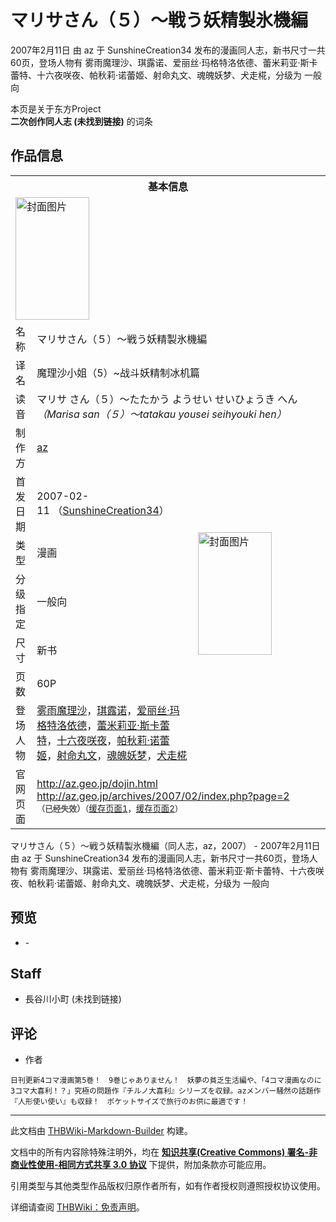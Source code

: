 # マリサさん（５）～戦う妖精製氷機編

<!-- source html: G:\repos\THBWiki-Markdown-Builder\THBWikiMarkdown\Temp\main\e\e8\ns0%3A%E3%83%9E%E3%83%AA%E3%82%B5%E3%81%95%E3%82%93%EF%BC%88%EF%BC%95%EF%BC%89%EF%BD%9E%E6%88%A6%E3%81%86%E5%A6%96%E7%B2%BE%E8%A3%BD%E6%B0%B7%E6%A9%9F%E7%B7%A8.html -->

2007年2月11日 由 az 于 SunshineCreation34 发布的漫画同人志，新书尺寸一共60页，登场人物有 雾雨魔理沙、琪露诺、爱丽丝·玛格特洛依德、蕾米莉亚·斯卡蕾特、十六夜咲夜、帕秋莉·诺蕾姬、射命丸文、魂魄妖梦、犬走椛，分级为 一般向

本页是关于东方Project  
 **二次创作同人志 (未找到链接)** 的词条
## 作品信息

<table><tbody><tr><th colspan="3">基本信息</th></tr><tr><td class="cover-artwork-mobile" colspan="2"><a href="./文件-マリサさん（５）～戦う妖精製氷機編封面.jpg.md" class="image" title="封面图片"><img alt="封面图片" src="https://upload.thwiki.cc/thumb/0/0b/%E3%83%9E%E3%83%AA%E3%82%B5%E3%81%95%E3%82%93%EF%BC%88%EF%BC%95%EF%BC%89%EF%BD%9E%E6%88%A6%E3%81%86%E5%A6%96%E7%B2%BE%E8%A3%BD%E6%B0%B7%E6%A9%9F%E7%B7%A8%E5%B0%81%E9%9D%A2.jpg/118px-%E3%83%9E%E3%83%AA%E3%82%B5%E3%81%95%E3%82%93%EF%BC%88%EF%BC%95%EF%BC%89%EF%BD%9E%E6%88%A6%E3%81%86%E5%A6%96%E7%B2%BE%E8%A3%BD%E6%B0%B7%E6%A9%9F%E7%B7%A8%E5%B0%81%E9%9D%A2.jpg" decoding="async" loading="lazy" width="118" height="196" srcset="https://upload.thwiki.cc/thumb/0/0b/%E3%83%9E%E3%83%AA%E3%82%B5%E3%81%95%E3%82%93%EF%BC%88%EF%BC%95%EF%BC%89%EF%BD%9E%E6%88%A6%E3%81%86%E5%A6%96%E7%B2%BE%E8%A3%BD%E6%B0%B7%E6%A9%9F%E7%B7%A8%E5%B0%81%E9%9D%A2.jpg/177px-%E3%83%9E%E3%83%AA%E3%82%B5%E3%81%95%E3%82%93%EF%BC%88%EF%BC%95%EF%BC%89%EF%BD%9E%E6%88%A6%E3%81%86%E5%A6%96%E7%B2%BE%E8%A3%BD%E6%B0%B7%E6%A9%9F%E7%B7%A8%E5%B0%81%E9%9D%A2.jpg 1.5x, https://upload.thwiki.cc/0/0b/%E3%83%9E%E3%83%AA%E3%82%B5%E3%81%95%E3%82%93%EF%BC%88%EF%BC%95%EF%BC%89%EF%BD%9E%E6%88%A6%E3%81%86%E5%A6%96%E7%B2%BE%E8%A3%BD%E6%B0%B7%E6%A9%9F%E7%B7%A8%E5%B0%81%E9%9D%A2.jpg 2x" data-file-width="231" data-file-height="384"></a></td>
</tr><tr><td class="label">名称</td><td colspan="2"> マリサさん（５）～戦う妖精製氷機編 </td></tr><tr><td class="label">译名</td><td colspan="2"> 魔理沙小姐（5）~战斗妖精制冰机篇 </td></tr><tr><td class="label">读音</td><td colspan="2"> マリサ さん（５）～たたかう ようせい せいひょうき へん <i>（Marisa san（５）～tatakau yousei seihyouki hen）</i> </td></tr><tr><td class="label">制作方</td><td><a href="./az.md" title="az">az</a></td><td class="cover-artwork" rowspan="7" style="min-width:196px;"><a href="./文件-マリサさん（５）～戦う妖精製氷機編封面.jpg.md" class="image" title="封面图片"><img alt="封面图片" src="https://upload.thwiki.cc/thumb/0/0b/%E3%83%9E%E3%83%AA%E3%82%B5%E3%81%95%E3%82%93%EF%BC%88%EF%BC%95%EF%BC%89%EF%BD%9E%E6%88%A6%E3%81%86%E5%A6%96%E7%B2%BE%E8%A3%BD%E6%B0%B7%E6%A9%9F%E7%B7%A8%E5%B0%81%E9%9D%A2.jpg/118px-%E3%83%9E%E3%83%AA%E3%82%B5%E3%81%95%E3%82%93%EF%BC%88%EF%BC%95%EF%BC%89%EF%BD%9E%E6%88%A6%E3%81%86%E5%A6%96%E7%B2%BE%E8%A3%BD%E6%B0%B7%E6%A9%9F%E7%B7%A8%E5%B0%81%E9%9D%A2.jpg" decoding="async" loading="lazy" width="118" height="196" srcset="https://upload.thwiki.cc/thumb/0/0b/%E3%83%9E%E3%83%AA%E3%82%B5%E3%81%95%E3%82%93%EF%BC%88%EF%BC%95%EF%BC%89%EF%BD%9E%E6%88%A6%E3%81%86%E5%A6%96%E7%B2%BE%E8%A3%BD%E6%B0%B7%E6%A9%9F%E7%B7%A8%E5%B0%81%E9%9D%A2.jpg/177px-%E3%83%9E%E3%83%AA%E3%82%B5%E3%81%95%E3%82%93%EF%BC%88%EF%BC%95%EF%BC%89%EF%BD%9E%E6%88%A6%E3%81%86%E5%A6%96%E7%B2%BE%E8%A3%BD%E6%B0%B7%E6%A9%9F%E7%B7%A8%E5%B0%81%E9%9D%A2.jpg 1.5x, https://upload.thwiki.cc/0/0b/%E3%83%9E%E3%83%AA%E3%82%B5%E3%81%95%E3%82%93%EF%BC%88%EF%BC%95%EF%BC%89%EF%BD%9E%E6%88%A6%E3%81%86%E5%A6%96%E7%B2%BE%E8%A3%BD%E6%B0%B7%E6%A9%9F%E7%B7%A8%E5%B0%81%E9%9D%A2.jpg 2x" data-file-width="231" data-file-height="384"></a></td>
</tr><tr><td class="label">首发日期</td><td>2007-02-11&#160;（<a href="/展会作品列表?e=SunshineCreation%2334">SunshineCreation34</a>）</td></tr><tr><td class="label">类型</td><td>漫画</td></tr><tr><td class="label">分级指定</td><td>一般向</td></tr><tr><td class="label">尺寸</td><td>新书</td></tr><tr><td class="label">页数</td><td>60P</td></tr><tr><td class="label">登场人物</td><td><a href="./雾雨魔理沙.md" title="雾雨魔理沙">雾雨魔理沙</a>，<a href="./琪露诺.md" title="琪露诺">琪露诺</a>，<a href="./爱丽丝·玛格特洛依德.md" title="爱丽丝·玛格特洛依德">爱丽丝·玛格特洛依德</a>，<a href="./蕾米莉亚·斯卡蕾特.md" title="蕾米莉亚·斯卡蕾特">蕾米莉亚·斯卡蕾特</a>，<a href="/%E5%8D%81%E5%85%AD%E5%A4%9C%E5%92%B2%E5%A4%9C" title="十六夜咲夜">十六夜咲夜</a>，<a href="./帕秋莉·诺蕾姬.md" title="帕秋莉·诺蕾姬">帕秋莉·诺蕾姬</a>，<a href="./射命丸文.md" title="射命丸文">射命丸文</a>，<a href="./魂魄妖梦.md" title="魂魄妖梦">魂魄妖梦</a>，<a href="./犬走椛.md" title="犬走椛">犬走椛</a></td></tr>
<tr><td class="label">官网页面</td><td colspan="2"><a rel="nofollow" class="external free" href="http://az.geo.jp/dojin.html">http://az.geo.jp/dojin.html</a><br><a rel="nofollow" class="external free" href="http://az.geo.jp/archives/2007/02/index.php?page=2">http://az.geo.jp/archives/2007/02/index.php?page=2</a><br><span style="font-family: sans-serif; cursor: default; color:#555; font-size: 0.8em; bottom: 0.1em; font-weight: bold;" title="连接到已经失效网页">（已经失效）</span><small>（<a rel="nofollow" class="external text" href="https://web.archive.org/web/20090228215634/http://az.geo.jp/dojin.html">缓存页面1</a>，<a rel="nofollow" class="external text" href="https://web.archive.org/web/20081004214040/http://az.geo.jp/archives/2007/02/index.php?page=2">缓存页面2</a>）</small></td></tr></tbody></table>

マリサさん（５）～戦う妖精製氷機編（同人志，az，2007） - 2007年2月11日 由 az 于 SunshineCreation34 发布的漫画同人志，新书尺寸一共60页，登场人物有 雾雨魔理沙、琪露诺、爱丽丝·玛格特洛依德、蕾米莉亚·斯卡蕾特、十六夜咲夜、帕秋莉·诺蕾姬、射命丸文、魂魄妖梦、犬走椛，分级为 一般向
## 预览
- [](./文件-マリサさん（５）～戦う妖精製氷機編预览图1.jpg.md)- [](./文件-マリサさん（５）～戦う妖精製氷機編预览图2.jpg.md)

## Staff
- 長谷川小町 (未找到链接)

## 评论
- 作者

```
日刊更新4コマ漫画第5巻！　9巻じゃありません！　妖夢の貧乏生活編や、「4コマ漫画なのに3コマ大喜利！？」究極の問題作『チルノ大喜利』シリーズを収録。azメンバー騒然の話題作『人形使い使い』も収録！　ポケットサイズで旅行のお供に最適です！
```

  
  

  





---

此文档由 [THBWiki-Markdown-Builder](https://github.com/Delsin-Yu/THBWiki-Markdown-Builder) 构建。

文档中的所有内容除特殊注明外，均在 [**知识共享(Creative Commons) 署名-非商业性使用-相同方式共享 3.0 协议**](https://creativecommons.org/licenses/by-sa/3.0/deed.zh-hans) 下提供，附加条款亦可能应用。

引用类型与其他类型作品版权归原作者所有，如有作者授权则遵照授权协议使用。

详细请查阅 [THBWiki：免责声明](https://thbwiki.cc/THBWiki:%E5%85%8D%E8%B4%A3%E5%A3%B0%E6%98%8E)。

